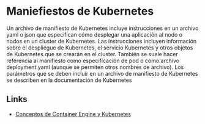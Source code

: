 # Maniefiestos de Kubernetes

Un archivo de manifiesto de Kubernetes incluye instrucciones en un archivo yaml o json que especifican cómo desplegar una aplicación al nodo o nodos en un cluster de Kubernetes. Las instrucciones incluyen información sobre el despliegue de Kubernetes, el servicio Kubernetes y otros objetos de Kubernetes que se crearán en el cluster. También se suele hacer referencia al manifiesto como especificación de pod o como archivo deployment.yaml (aunque se permiten otros nombres de archivo). Los parámetros que se deben incluir en un archivo de manifiesto de Kubernetes se describen en la documentación de Kubernetes

## Links

* [Conceptos de Container Engine y Kubernetes](https://docs.oracle.com/es-ww/iaas/Content/ContEng/Concepts/contengclustersnodes.htm)